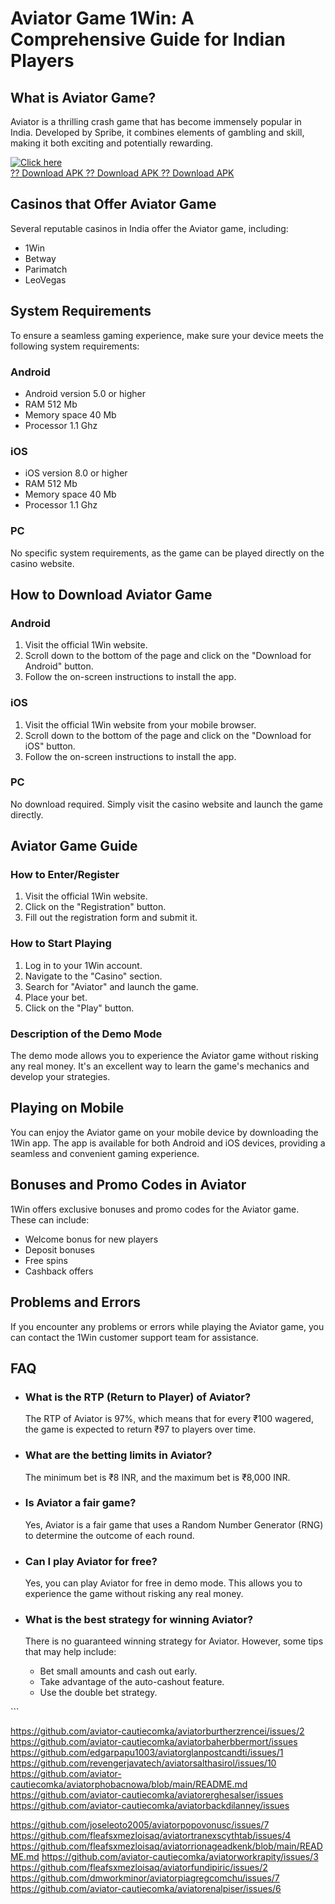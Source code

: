 # Aviator Game 1Win: A Comprehensive Guide for Indian Players

## What is Aviator Game?

Aviator is a thrilling crash game that has become immensely popular in
India. Developed by Spribe, it combines elements of gambling and skill,
making it both exciting and potentially rewarding.

[![Click
here](https://readscoops.com/wp-content/uploads/2023/03/Readscoop-aviator-1-1.jpg)](https://traff.sbs/deff)\
[?? Download APK ?? Download APK ?? Download
APK](https://traff.sbs/deff)

## Casinos that Offer Aviator Game

Several reputable casinos in India offer the Aviator game, including:

-   1Win
-   Betway
-   Parimatch
-   LeoVegas

## System Requirements

To ensure a seamless gaming experience, make sure your device meets the
following system requirements:

### Android

-   Android version 5.0 or higher
-   RAM 512 Mb
-   Memory space 40 Mb
-   Processor 1.1 Ghz

### iOS

-   iOS version 8.0 or higher
-   RAM 512 Mb
-   Memory space 40 Mb
-   Processor 1.1 Ghz

### PC

No specific system requirements, as the game can be played directly on
the casino website.

## How to Download Aviator Game

### Android

1.  Visit the official 1Win website.
2.  Scroll down to the bottom of the page and click on the "Download
    for Android" button.
3.  Follow the on-screen instructions to install the app.

### iOS

1.  Visit the official 1Win website from your mobile browser.
2.  Scroll down to the bottom of the page and click on the "Download
    for iOS" button.
3.  Follow the on-screen instructions to install the app.

### PC

No download required. Simply visit the casino website and launch the
game directly.

## Aviator Game Guide

### How to Enter/Register

1.  Visit the official 1Win website.
2.  Click on the "Registration" button.
3.  Fill out the registration form and submit it.

### How to Start Playing

1.  Log in to your 1Win account.
2.  Navigate to the "Casino" section.
3.  Search for "Aviator" and launch the game.
4.  Place your bet.
5.  Click on the "Play" button.

### Description of the Demo Mode

The demo mode allows you to experience the Aviator game without risking
any real money. It\'s an excellent way to learn the game\'s mechanics
and develop your strategies.

## Playing on Mobile

You can enjoy the Aviator game on your mobile device by downloading the
1Win app. The app is available for both Android and iOS devices,
providing a seamless and convenient gaming experience.

## Bonuses and Promo Codes in Aviator

1Win offers exclusive bonuses and promo codes for the Aviator game.
These can include:

-   Welcome bonus for new players
-   Deposit bonuses
-   Free spins
-   Cashback offers

## Problems and Errors

If you encounter any problems or errors while playing the Aviator game,
you can contact the 1Win customer support team for assistance.

## FAQ

-   ### What is the RTP (Return to Player) of Aviator?

    The RTP of Aviator is 97%, which means that for every ₹100 wagered,
    the game is expected to return ₹97 to players over time.

-   ### What are the betting limits in Aviator?

    The minimum bet is ₹8 INR, and the maximum bet is ₹8,000 INR.

-   ### Is Aviator a fair game?

    Yes, Aviator is a fair game that uses a Random Number Generator
    (RNG) to determine the outcome of each round.

-   ### Can I play Aviator for free?

    Yes, you can play Aviator for free in demo mode. This allows you to
    experience the game without risking any real money.

-   ### What is the best strategy for winning Aviator?

    There is no guaranteed winning strategy for Aviator. However, some
    tips that may help include:

    -   Bet small amounts and cash out early.
    -   Take advantage of the auto-cashout feature.
    -   Use the double bet strategy.

\`\`\`

https://github.com/aviator-cautiecomka/aviatorburtherzrencei/issues/2
https://github.com/aviator-cautiecomka/aviatorbaherbbermort/issues
https://github.com/edgarpapu1003/aviatorglanpostcandti/issues/1
https://github.com/revengerjavatech/aviatorsalthasirol/issues/10
https://github.com/aviator-cautiecomka/aviatorphobacnowa/blob/main/README.md
https://github.com/aviator-cautiecomka/aviatorerghesalser/issues
https://github.com/aviator-cautiecomka/aviatorbackdilanney/issues

https://github.com/joseleoto2005/aviatorpopovonusc/issues/7
https://github.com/fleafsxmezloisaq/aviatortranexscythtab/issues/4
https://github.com/fleafsxmezloisaq/aviatorrionageadkenk/blob/main/README.md
https://github.com/aviator-cautiecomka/aviatorworkrapity/issues/3
https://github.com/fleafsxmezloisaq/aviatorfundipiric/issues/2
https://github.com/dmworkminor/aviatorpiagregcomchu/issues/7
https://github.com/aviator-cautiecomka/aviatorenalpiser/issues/6
